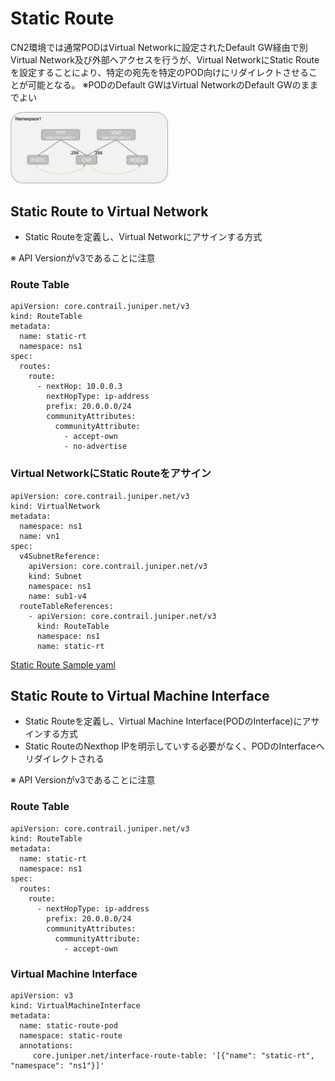 # Static Route
CN2環境では通常PODはVirtual Networkに設定されたDefault GW経由で別Virtual Network及び外部へアクセスを行うが、Virtual NetworkにStatic Routeを設定することにより、特定の宛先を特定のPOD向けにリダイレクトさせることが可能となる。
※PODのDefault GWはVirtual NetworkのDefault GWのままでよい

<img src="https://github.com/jnpr-jp-crdc/CN2/blob/main/Docs/Images/StaticRoute1.png" width="50%">

## Static Route to Virtual Network
- Static Routeを定義し、Virtual Networkにアサインする方式

※ API Versionがv3であることに注意
### Route Table
```
apiVersion: core.contrail.juniper.net/v3
kind: RouteTable
metadata:
  name: static-rt
  namespace: ns1
spec:
  routes:
    route:
      - nextHop: 10.0.0.3
        nextHopType: ip-address
        prefix: 20.0.0.0/24
        communityAttributes:
          communityAttribute:
            - accept-own
            - no-advertise
```
### Virtual NetworkにStatic Routeをアサイン
```
apiVersion: core.contrail.juniper.net/v3
kind: VirtualNetwork
metadata:
  namespace: ns1
  name: vn1
spec:
  v4SubnetReference:
    apiVersion: core.contrail.juniper.net/v3
    kind: Subnet
    namespace: ns1
    name: sub1-v4
  routeTableReferences:
    - apiVersion: core.contrail.juniper.net/v3
      kind: RouteTable
      namespace: ns1
      name: static-rt
```

[Static Route Sample yaml](https://github.com/jnpr-jp-crdc/CN2/blob/main/Manifests/StaticRoute.yaml)

## Static Route to Virtual Machine Interface
- Static Routeを定義し、Virtual Machine Interface(PODのInterface)にアサインする方式
- Static RouteのNexthop IPを明示していする必要がなく、PODのInterfaceへリダイレクトされる

※ API Versionがv3であることに注意

### Route Table
```
apiVersion: core.contrail.juniper.net/v3
kind: RouteTable
metadata:
  name: static-rt
  namespace: ns1
spec:
  routes:
    route:
      - nextHopType: ip-address
        prefix: 20.0.0.0/24
        communityAttributes:
          communityAttribute:
            - accept-own
```
### Virtual Machine Interface
```
apiVersion: v3
kind: VirtualMachineInterface
metadata:
  name: static-route-pod
  namespace: static-route
  annotations:
     core.juniper.net/interface-route-table: '[{"name": "static-rt", "namespace": "ns1"}]'
```